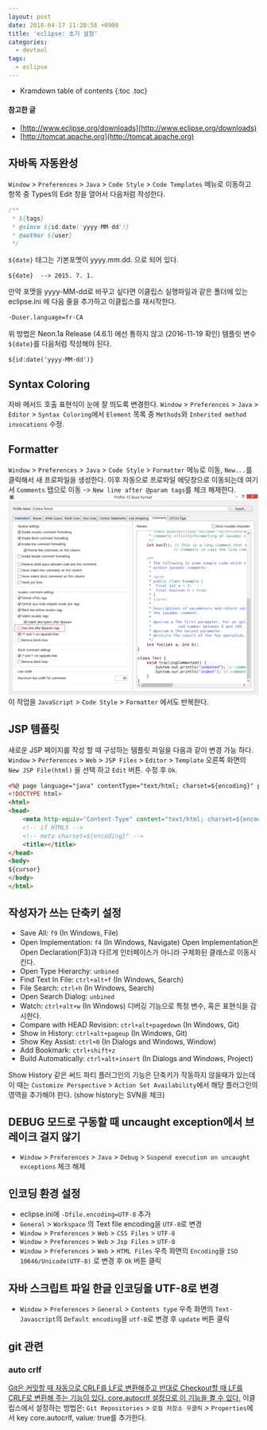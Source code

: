 ```yaml
---
layout: post
date: 2018-04-17 11:20:58 +0900
title: 'eclipse: 초기 설정'
categories:
  - devtool
tags:
  - eclipse
---
```


* Kramdown table of contents
{:toc .toc}

#### 참고한 글
- [http://www.eclipse.org/downloads](http://www.eclipse.org/downloads)
- [http://tomcat.apache.org](http://tomcat.apache.org)

## 자바독 자동완성
`Window` > `Preferences` > `Java` > `Code Style` > `Code Templates` 메뉴로 이동하고 항목 중 Types의 Edit 창을 열어서 다음처럼 작성한다.
```java
/**
 * ${tags}
 * @since ${id:date('yyyy-MM-dd')}
 * @author ${user}
 */
```
`${date}` 태그는 기본포멧이 yyyy.mm.dd. 으로 되어 있다.
```
${date}  --> 2015. 7. 1.
```
만약 포맷을 yyyy-MM-dd로 바꾸고 싶다면 이클립스 실행파일과 같은 폴더에 있는 eclipse.ini 에 다음 줄을 추가하고 이클립스를 재시작한다.
```bash
-Duser.language=fr-CA
```
위 방법은 Neon.1a Release (4.6.1) 에선 통하지 않고 (2016-11-19 확인) 템플릿 변수 `${date}`를 다음처럼 작성해야 된다.
```
${id:date('yyyy-MM-dd')}
```

## Syntax Coloring
자바 메서드 호출 표현식이 눈에 잘 띄도록 변경한다. `Window` > `Preferences` > `Java` > `Editor` > `Syntax Coloring`에서 `Element` 목록 중 `Methods`와 `Inherited method invocations` 수정.

## Formatter
`Window` > `Preferences` > `Java` > `Code Style` > `Formatter` 메뉴로 이동, `New...`를 클릭해서 새 프로파일을 생성한다.
이후 자동으로 프로파일 에딧창으로 이동되는데 여기서 `Comments` 탭으로 이동 -> `New line after @param tags`를 체크 해제한다.
![](/images/eclipse-1.png)
이 작업을 `JavaScript` > `Code Style` > `Formatter` 에서도 반복한다.

## JSP 템플릿
새로운 JSP 페이지를 작성 할 때 구성하는 템플릿 파일을 다음과 같이 변경 가능 하다. `Window` > `Perferences` > `Web` > `JSP Files` > `Editor` > `Template` 오른쪽 화면의 `New JSP File(html)` 을 선택 하고 `Edit` 버튼. 수정 후 `Ok`.
```html
<%@ page language="java" contentType="text/html; charset=${encoding}" pageEncoding="${encoding}"%>
<!DOCTYPE html>
<html>
<head>
    <meta http-equiv="Content-Type" content="text/html; charset=${encoding}">
    <!-- if HTML5 -->
    <!-- meta charset=${encoding}" -->
    <title></title>
</head>
<body>
${cursor}
</body>
</html>
```

## 작성자가 쓰는 단축키 설정
- Save All: `f9` (In Windows, File)
- Open Implementation: `f4` (In Windows, Navigate) Open Implementation은 Open Declaration(F3)과 다르게 인터페이스가 아니라 구체화된 클래스로 이동시킨다.
- Open Type Hierarchy: `unbined`
- Find Text In File: `ctrl+alt+f` (In Windows, Search)
- File Search: `ctrl+h` (In Windows, Search)
- Open Search Dialog: `unbined`
- Watch: `ctrl+alt+w` (In Windows) 디버깅 기능으로 특정 변수, 혹은 표현식을 감시한다.
- Compare with HEAD Revision: `ctrl+alt+pagedown` (In Windows, Git)
- Show in History: `ctrl+alt+pageup` (In Windows, Git)
- Show Key Assist: `ctrl+0` (In Dialogs and Windows, Window)
- Add Bookmark: `ctrl+shift+z`
- Build Automatically: `ctrl+alt+insert` (In Dialogs and Windows, Project)

Show History 같은 써드 파티 플러그인의 기능은 단축키가 작동하지 않을때가 있는데 이 때는 `Customize Perspective` > `Action Set Availability`에서 해당 플러그인의 영역을 추가해야 한다. (show history는 SVN을 체크)

## DEBUG 모드로 구동할 때 uncaught exception에서 브레이크 걸지 않기
- `Window` > `Preferences` > `Java` > `Debug` > `Suspend execution on uncaught exceptions` 체크 해제

## 인코딩 환경 설정
- eclipse.ini에 `-Dfile.encoding=UTF-8` 추가
- `General` > `Workspace` 의 Text file encoding을 `UTF-8`로 변경
- `Window` > `Preferences` > `Web` > `CSS Files` > `UTF-8`
- `Window` > `Preferences` > `Web` > `Jsp Files` > `UTF-8`
- `Window` > `Preferences` > `Web` > `HTML Files` 우측 화면의 `Encoding`을 `ISO 10646/Unicode(UTF-8)` 로 변경 후 `Ok` 버튼 클릭

## 자바 스크립트 파일 한글 인코딩을 UTF-8로 변경
- `Window` > `Preferences` > `General` > `Contents type` 우측 화면의 `Text-Javascript`의 `Default encoding`을 `utf-8`로 변경 후 `update` 버튼 클릭

## git 관련

### auto crlf

[Git은 커밋할 때 자동으로 CRLF를 LF로 변환해주고 반대로 Checkout할 때 LF를 CRLF로 변환해 주는 기능이 있다. core.autocrlf 설정으로 이 기능을 켤 수 있다.](https://git-scm.com/book/ko/v1/Git%EB%A7%9E%EC%B6%A4-Git-%EC%84%A4%EC%A0%95%ED%95%98%EA%B8%B0)
이클립스에서 설정하는 방법은:
`Git Repositories` > `로컬 저장소 우클릭` > `Properties`에서 key core.autocrlf, value: true를 추가한다.
